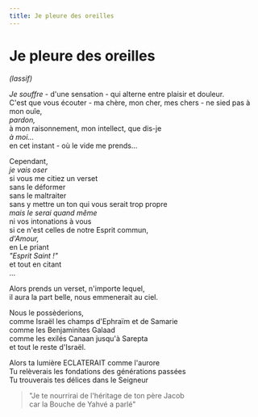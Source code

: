 ```yaml
---
title: Je pleure des oreilles
---
```


# Je pleure des oreilles

*(lassif)*

*Je souffre* - d'une sensation - qui alterne entre plaisir et douleur.  
C'est que vous écouter - ma chère, mon cher, mes chers - ne sied pas à mon ouîe,  
*pardon,*  
à mon raisonnement, mon intellect, que dis-je  
*à moi...*  
en cet instant - où le vide me prends...

Cependant,  
*je vais oser*  
si vous me citiez un verset  
sans le déformer  
sans le maltraiter  
sans y mettre un ton qui vous serait trop propre  
*mais le serai quand même*  
ni vos intonations à vous  
si ce n'est celles de notre Esprit commun,  
*d'Amour,*  
en Le priant  
*"Esprit Saint !"*  
et tout en citant  
...

Alors prends un verset, n'importe lequel,  
il aura la part belle, nous emmenerait au ciel.

Nous le possèderions,  
comme Israël les champs d'Ephraïm et de Samarie  
comme les Benjaminites Galaad  
comme les exilés Canaan jusqu'à Sarepta  
et tout le reste d'Israël.  

Alors ta lumière ECLATERAIT comme l'aurore  
Tu relèverais les fondations des générations passées  
Tu trouverais tes délices dans le Seigneur  
>"Je te nourrirai de l'héritage de ton père Jacob  
>car la Bouche de Yahvé a parlé"